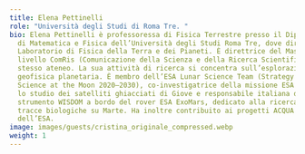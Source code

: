 ```yaml
---
title: Elena Pettinelli
role: "Università degli Studi di Roma Tre. "
bio: Elena Pettinelli è professoressa di Fisica Terrestre presso il Dipartimento
  di Matematica e Fisica dell’Università degli Studi Roma Tre, dove dirige il
  Laboratorio di Fisica della Terra e dei Pianeti. È direttrice del Master di II
  livello ComRis (Comunicazione della Scienza e della Ricerca Scientifica) dello
  stesso ateneo. La sua attività di ricerca si concentra sull’esplorazione
  geofisica planetaria. È membro dell’ESA Lunar Science Team (Strategy for
  Science at the Moon 2020–2030), co-investigatrice della missione ESA JUICE per
  lo studio dei satelliti ghiacciati di Giove e responsabile italiana dello
  strumento WISDOM a bordo del rover ESA ExoMars, dedicato alla ricerca di
  tracce biologiche su Marte. Ha inoltre contribuito ai progetti ACQUA e MARSIS
  dell’ESA.
image: images/guests/cristina_originale_compressed.webp
weight: 1
---
```


